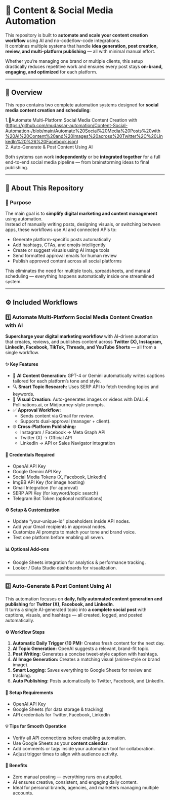 # 🤖 Content & Social Media Automation

This repository is built to **automate and scale your content creation workflow** using AI and no-code/low-code integrations.  
It combines multiple systems that handle **idea generation, post creation, review, and multi-platform publishing** — all with minimal manual effort.

Whether you’re managing one brand or multiple clients, this setup drastically reduces repetitive work and ensures every post stays **on-brand, engaging, and optimized** for each platform.

---

## 🧭 Overview

This repo contains two complete automation systems designed for **social media content creation and scheduling**:

1.🤖Automate Multi-Platform Social Media Content Creation with  (https://github.com/mudassar-automation/Content-Social-Automation-/blob/main/Automate%20Social%20Media%20Posts%20with%20AI%20Content%20and%20Images%20across%20Twitter%2C%20LinkedIn%20%26%20Facebook.json)                                               
2. Auto-Generate & Post Content Using AI

Both systems can work **independently** or be **integrated together** for a full end-to-end social media pipeline — from brainstorming ideas to final publishing.

---

## 🚀 About This Repository

### 🧠 Purpose
The main goal is to **simplify digital marketing and content management** using automation.  
Instead of manually writing posts, designing visuals, or switching between apps, these workflows use AI and connected APIs to:

- Generate platform-specific posts automatically  
- Add hashtags, CTAs, and emojis intelligently  
- Create or suggest visuals using AI image tools  
- Send formatted approval emails for human review  
- Publish approved content across all social platforms  

This eliminates the need for multiple tools, spreadsheets, and manual scheduling — everything happens automatically inside one streamlined system.

---

## ⚙️ Included Workflows

### 1️⃣ Automate Multi-Platform Social Media Content Creation with AI

**Supercharge your digital marketing workflow** with AI-driven automation that creates, reviews, and publishes content across **Twitter (X), Instagram, LinkedIn, Facebook, TikTok, Threads, and YouTube Shorts** — all from a single workflow.

#### ✨ Key Features
- 🧠 **AI Content Generation:** GPT-4 or Gemini automatically writes captions tailored for each platform’s tone and style.  
- 🔍 **Smart Topic Research:** Uses SERP API to fetch trending topics and keywords.  
- 🎨 **Visual Creation:** Auto-generates images or videos with DALL·E, Pollinations.ai, or Midjourney-style prompts.  
- ✅ **Approval Workflow:**  
  - Sends content via Gmail for review.  
  - Supports dual-approval (manager + client).  
- 🌐 **Cross-Platform Publishing:**  
  - Instagram / Facebook → Meta Graph API  
  - Twitter (X) → Official API  
  - LinkedIn → API or Sales Navigator integration  

#### 🔐 Credentials Required
- OpenAI API Key  
- Google Gemini API Key  
- Social Media Tokens (X, Facebook, LinkedIn)  
- ImgBB API Key (for image hosting)  
- Gmail Integration (for approval)  
- SERP API Key (for keyword/topic search)  
- Telegram Bot Token (optional notifications)  

#### ⚙️ Setup & Customization
- Update “your-unique-id” placeholders inside API nodes.  
- Add your Gmail recipients in approval nodes.  
- Customize AI prompts to match your tone and brand voice.  
- Test one platform before enabling all seven.

#### 📊 Optional Add-ons
- Google Sheets integration for analytics & performance tracking.  
- Looker / Data Studio dashboards for visualization.  

---

### 2️⃣ Auto-Generate & Post Content Using AI

This automation focuses on **daily, fully automated content generation and publishing** for **Twitter (X), Facebook, and LinkedIn**.  
It turns a single AI-generated topic into **a complete social post** with captions, visuals, and hashtags — all created, logged, and posted automatically.

#### ⚙️ Workflow Steps
1. **Automatic Daily Trigger (10 PM):** Creates fresh content for the next day.  
2. **AI Topic Generation:** OpenAI suggests a relevant, brand-fit topic.  
3. **Post Writing:** Generates a concise tweet-style caption with hashtags.  
4. **AI Image Generation:** Creates a matching visual (anime-style or brand image).  
5. **Smart Logging:** Saves everything to Google Sheets for review and tracking.  
6. **Auto Publishing:** Posts automatically to Twitter, Facebook, and LinkedIn.

#### 🧩 Setup Requirements
- OpenAI API Key  
- Google Sheets (for data storage & tracking)  
- API credentials for Twitter, Facebook, LinkedIn  

#### 💡 Tips for Smooth Operation
- Verify all API connections before enabling automation.  
- Use Google Sheets as your **content calendar**.  
- Add comments or tags inside your automation tool for collaboration.  
- Adjust trigger times to align with audience activity.

#### 🌟 Benefits
- Zero manual posting — everything runs on autopilot.  
- AI ensures creative, consistent, and engaging daily content.  
- Ideal for personal brands, agencies, and marketers managing multiple accounts.


